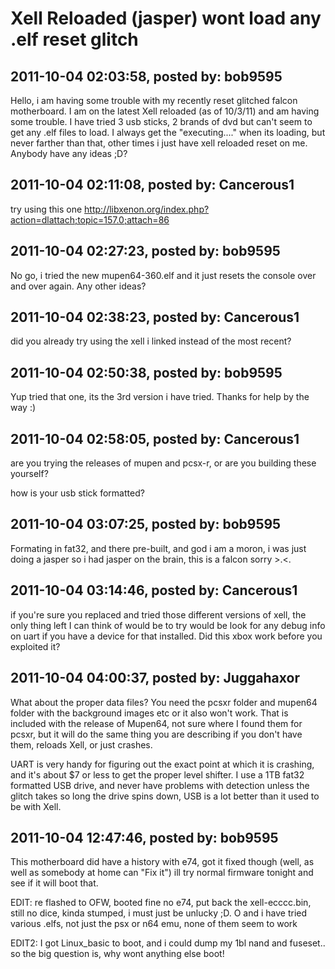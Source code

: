 # Xell Reloaded (jasper) wont load any .elf reset glitch

## 2011-10-04 02:03:58, posted by: bob9595

Hello, i am having some trouble with my recently reset glitched falcon motherboard. I am on the latest Xell reloaded (as of 10/3/11) and am having some trouble. I have tried 3 usb sticks, 2 brands of dvd but can't seem to get any .elf files to load. I always get the "executing...." when its loading, but never farther than that, other times i just have xell reloaded reset on me. Anybody have any ideas ;D?

## 2011-10-04 02:11:08, posted by: Cancerous1

try using this one http://libxenon.org/index.php?action=dlattach;topic=157.0;attach=86

## 2011-10-04 02:27:23, posted by: bob9595

No go, i tried the new mupen64-360.elf and it just resets the console over and over again. Any other ideas?

## 2011-10-04 02:38:23, posted by: Cancerous1

did you already try using the xell i linked instead of the most recent?

## 2011-10-04 02:50:38, posted by: bob9595

Yup tried that one, its the 3rd version i have tried. Thanks for help by the way :)

## 2011-10-04 02:58:05, posted by: Cancerous1

are you trying the releases of mupen and pcsx-r, or are you building these yourself?  
   
 how is your usb stick formatted?

## 2011-10-04 03:07:25, posted by: bob9595

Formating in fat32, and there pre-built, and god i am a moron, i was just doing a jasper so i had jasper on the brain, this is a falcon sorry >.<.

## 2011-10-04 03:14:46, posted by: Cancerous1

if you're sure you replaced and tried those different versions of xell, the only thing left I can think of would be to try would be look for any debug info on uart if you have a device for that installed. Did this xbox work before you exploited it?

## 2011-10-04 04:00:37, posted by: Juggahaxor

What about the proper data files? You need the pcsxr folder and mupen64 folder with the background images etc or it also won't work. That is included with the release of Mupen64, not sure where I found them for pcsxr, but it will do the same thing you are describing if you don't have them, reloads Xell, or just crashes.  
   
 UART is very handy for figuring out the exact point at which it is crashing, and it's about $7 or less to get the proper level shifter. I use a 1TB fat32 formatted USB drive, and never have problems with detection unless the glitch takes so long the drive spins down, USB is a lot better than it used to be with Xell.

## 2011-10-04 12:47:46, posted by: bob9595

This motherboard did have a history with e74, got it fixed though (well, as well as somebody at home can "Fix it") ill try normal firmware tonight and see if it will boot that.  
   
 EDIT: re flashed to OFW, booted fine no e74, put back the xell-ecccc.bin, still no dice, kinda stumped, i must just be unlucky ;D. O and i have tried various .elfs, not just the psx or n64 emu, none of them seem to work   
   
 EDIT2: I got Linux\_basic to boot, and i could dump my 1bl nand and fuseset.. so the big question is, why wont anything else boot!